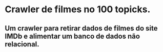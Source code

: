 # Crawler de filmes no 100 topicks.

## Um crawler para retirar dados de filmes do site IMDb e alimentar um banco de dados não relacional.


